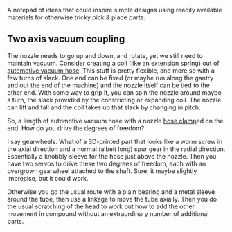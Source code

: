A notepad of ideas that could inspire simple designs using readily available materials for otherwise tricky pick & place parts.

## Two axis vacuum coupling

The nozzle needs to go up and down, and rotate, yet we still need to maintain vacuum. Consider creating a coil (like an extension spring) out of [automotive vacuum hose](https://www.repco.co.nz/search/?text=vacuum+tubing). This stuff is pretty flexible, and more so with a few turns of slack. One end can be fixed (or maybe run along the gantry and out the end of the machine) and the nozzle itself can be tied to the other end. With some way to grip it, you can spin the nozzle around maybe a turn, the slack provided by the constricting or expanding coil. The nozzle can lift and fall and the coil takes up that slack by changing in pitch.

So, a length of automotive vacuum hose with a nozzle [hose clamp](https://www.bunnings.co.nz/search/products?page=1&q=hose+clamp&sort=BoostOrder)ed on the end. How do you drive the degrees of freedom?

I say gearwheels. What of a 3D-printed part that looks like a worm screw in the axial direction and a normal (albeit long) spur gear in the radial direction. Essentially a knobbly sleeve for the hose just above the nozzle. Then you have two servos to drive these two degrees of freedom, each with an overgrown gearwheel attached to the shaft. Sure, it maybe slightly imprecise, but it could work.

Otherwise you go the usual route with a plain bearing and a metal sleeve around the tube, then use a linkage to move the tube axially. Then you do the usual scratching of the head to work out how to add the other movement in compound without an extraordinary number of additional parts.